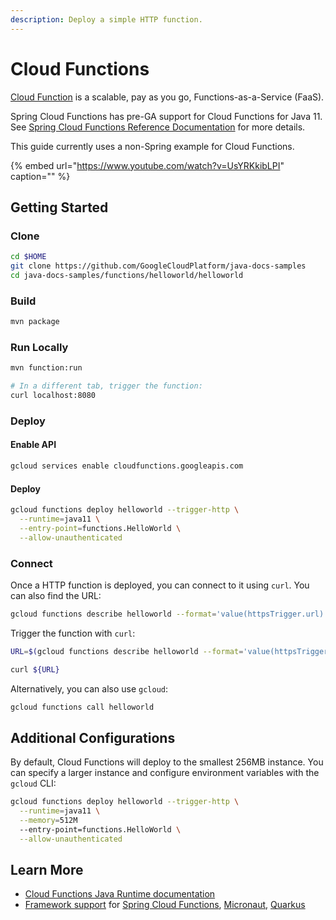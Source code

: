 ```yaml
---
description: Deploy a simple HTTP function.
---
```


# Cloud Functions

[Cloud Function](https://cloud.google.com/functions/docs/) is a scalable, pay as you go, Functions-as-a-Service \(FaaS\).

Spring Cloud Functions has pre-GA support for Cloud Functions for Java 11. See [Spring Cloud Functions Reference Documentation](https://docs.spring.io/spring-cloud-function/docs/current/reference/html/gcp.html) for more details.

This guide currently uses a non-Spring example for Cloud Functions.

{% embed url="https://www.youtube.com/watch?v=UsYRKkibLPI" caption="" %}

## Getting Started

### Clone

```bash
cd $HOME
git clone https://github.com/GoogleCloudPlatform/java-docs-samples
cd java-docs-samples/functions/helloworld/helloworld
```

### Build

```bash
mvn package
```

### Run Locally

```bash
mvn function:run

# In a different tab, trigger the function:
curl localhost:8080
```

### Deploy

#### Enable API

```bash
gcloud services enable cloudfunctions.googleapis.com
```

#### Deploy

```bash
gcloud functions deploy helloworld --trigger-http \
  --runtime=java11 \
  --entry-point=functions.HelloWorld \
  --allow-unauthenticated
```

### Connect

Once a HTTP function is deployed, you can connect to it using `curl`. You can also find the URL:

```bash
gcloud functions describe helloworld --format='value(httpsTrigger.url)'
```

Trigger the function with `curl`:

```bash
URL=$(gcloud functions describe helloworld --format='value(httpsTrigger.url)')

curl ${URL}
```

Alternatively, you can also use `gcloud`:

```bash
gcloud functions call helloworld
```

## Additional Configurations

By default, Cloud Functions will deploy to the smallest 256MB instance. You can specify a larger instance and configure environment variables with the `gcloud` CLI:

```bash
gcloud functions deploy helloworld --trigger-http \
  --runtime=java11 \
  --memory=512M
  --entry-point=functions.HelloWorld \
  --allow-unauthenticated
```

## Learn More

* [Cloud Functions Java Runtime documentation](https://cloud.google.com/functions/docs/concepts/java-runtime)
* [Framework support](https://cloud.google.com/functions/docs/concepts/java-frameworks) for [Spring Cloud Functions](https://cloud.spring.io/spring-cloud-static/spring-cloud-function/3.0.7.RELEASE/reference/html/gcp.html), [Micronaut](https://micronaut-projects.github.io/micronaut-gcp/2.0.x/guide/#cloudFunction), [Quarkus](https://quarkus.io/guides/gcp-functions)


